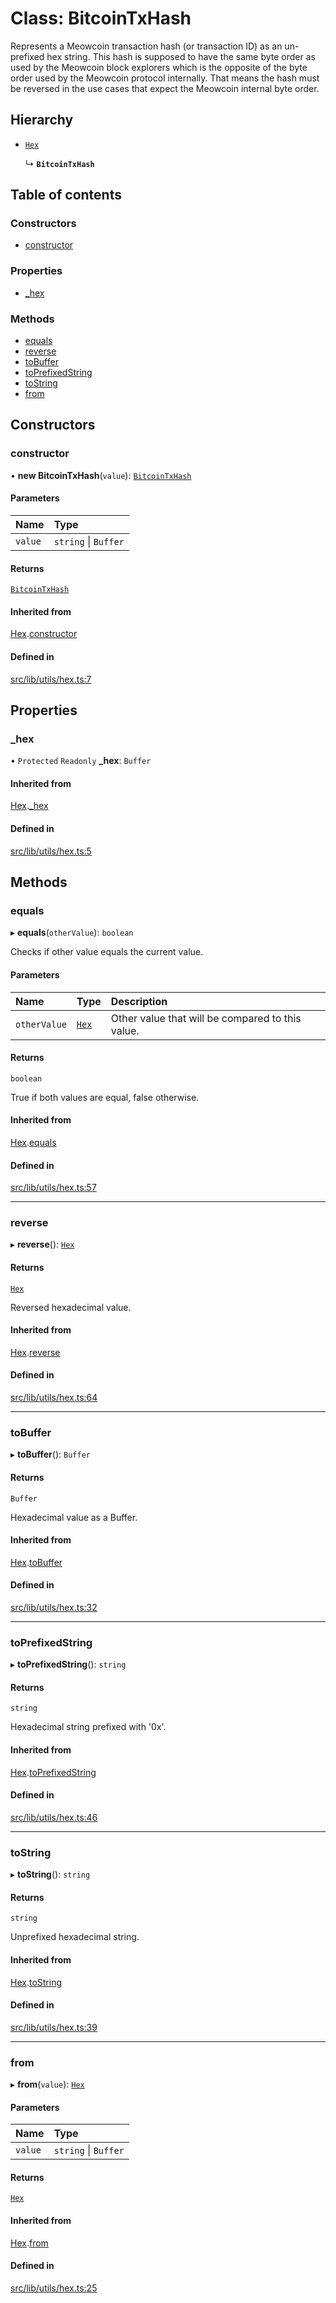 # Class: BitcoinTxHash

Represents a Meowcoin transaction hash (or transaction ID) as an un-prefixed hex
string. This hash is supposed to have the same byte order as used by the
Meowcoin block explorers which is the opposite of the byte order used
by the Meowcoin protocol internally. That means the hash must be reversed in
the use cases that expect the Meowcoin internal byte order.

## Hierarchy

- [`Hex`](Hex.md)

  ↳ **`BitcoinTxHash`**

## Table of contents

### Constructors

- [constructor](BitcoinTxHash.md#constructor)

### Properties

- [\_hex](BitcoinTxHash.md#_hex)

### Methods

- [equals](BitcoinTxHash.md#equals)
- [reverse](BitcoinTxHash.md#reverse)
- [toBuffer](BitcoinTxHash.md#tobuffer)
- [toPrefixedString](BitcoinTxHash.md#toprefixedstring)
- [toString](BitcoinTxHash.md#tostring)
- [from](BitcoinTxHash.md#from)

## Constructors

### constructor

• **new BitcoinTxHash**(`value`): [`BitcoinTxHash`](BitcoinTxHash.md)

#### Parameters

| Name | Type |
| :------ | :------ |
| `value` | `string` \| `Buffer` |

#### Returns

[`BitcoinTxHash`](BitcoinTxHash.md)

#### Inherited from

[Hex](Hex.md).[constructor](Hex.md#constructor)

#### Defined in

[src/lib/utils/hex.ts:7](https://github.com/keep-network/tmewc/blob/main/typescript/src/lib/utils/hex.ts#L7)

## Properties

### \_hex

• `Protected` `Readonly` **\_hex**: `Buffer`

#### Inherited from

[Hex](Hex.md).[_hex](Hex.md#_hex)

#### Defined in

[src/lib/utils/hex.ts:5](https://github.com/keep-network/tmewc/blob/main/typescript/src/lib/utils/hex.ts#L5)

## Methods

### equals

▸ **equals**(`otherValue`): `boolean`

Checks if other value equals the current value.

#### Parameters

| Name | Type | Description |
| :------ | :------ | :------ |
| `otherValue` | [`Hex`](Hex.md) | Other value that will be compared to this value. |

#### Returns

`boolean`

True if both values are equal, false otherwise.

#### Inherited from

[Hex](Hex.md).[equals](Hex.md#equals)

#### Defined in

[src/lib/utils/hex.ts:57](https://github.com/keep-network/tmewc/blob/main/typescript/src/lib/utils/hex.ts#L57)

___

### reverse

▸ **reverse**(): [`Hex`](Hex.md)

#### Returns

[`Hex`](Hex.md)

Reversed hexadecimal value.

#### Inherited from

[Hex](Hex.md).[reverse](Hex.md#reverse)

#### Defined in

[src/lib/utils/hex.ts:64](https://github.com/keep-network/tmewc/blob/main/typescript/src/lib/utils/hex.ts#L64)

___

### toBuffer

▸ **toBuffer**(): `Buffer`

#### Returns

`Buffer`

Hexadecimal value as a Buffer.

#### Inherited from

[Hex](Hex.md).[toBuffer](Hex.md#tobuffer)

#### Defined in

[src/lib/utils/hex.ts:32](https://github.com/keep-network/tmewc/blob/main/typescript/src/lib/utils/hex.ts#L32)

___

### toPrefixedString

▸ **toPrefixedString**(): `string`

#### Returns

`string`

Hexadecimal string prefixed with '0x'.

#### Inherited from

[Hex](Hex.md).[toPrefixedString](Hex.md#toprefixedstring)

#### Defined in

[src/lib/utils/hex.ts:46](https://github.com/keep-network/tmewc/blob/main/typescript/src/lib/utils/hex.ts#L46)

___

### toString

▸ **toString**(): `string`

#### Returns

`string`

Unprefixed hexadecimal string.

#### Inherited from

[Hex](Hex.md).[toString](Hex.md#tostring)

#### Defined in

[src/lib/utils/hex.ts:39](https://github.com/keep-network/tmewc/blob/main/typescript/src/lib/utils/hex.ts#L39)

___

### from

▸ **from**(`value`): [`Hex`](Hex.md)

#### Parameters

| Name | Type |
| :------ | :------ |
| `value` | `string` \| `Buffer` |

#### Returns

[`Hex`](Hex.md)

#### Inherited from

[Hex](Hex.md).[from](Hex.md#from)

#### Defined in

[src/lib/utils/hex.ts:25](https://github.com/keep-network/tmewc/blob/main/typescript/src/lib/utils/hex.ts#L25)
